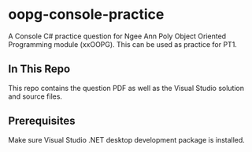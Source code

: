 # oopg-console-practice
A Console C# practice question for Ngee Ann Poly Object Oriented Programming module (xxOOPG). This can be used as practice for PT1.
## In This Repo
This repo contains the question PDF as well as the Visual Studio solution and source files.
## Prerequisites
Make sure Visual Studio .NET desktop development package is installed.
